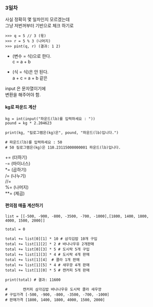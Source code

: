 ### 3일차 
사실 정확히 몇 일차인지 모르겠는데  
그냥 저번꺼부터 기반으로 체크 하기로  
```
>>> q = 5 // 3 (몫)  
>>> r = 5 % 3 (나머지)  
>>> pint(q, r) (결과: 1 2)  
```
- (변수 = 식)으로 한다.  
c = a + b  
  
- (식 = 식)은 안 된다.  
a + c = a + b 같은  
  
input 은 문자열이기에  
변환을 해주어야 함.  
  
#### kg로 파운드 계산 
```
kg = int(input("파운드(lb)를 입력하세요 : ")) 
pound = kg * 2.204623 

print(kg, "킬로그램은(kg)은", pound, "파운드(lb)입니다.")

# 파운드(lb)를 입력하세요 : 50
# 50 킬로그램은(kg)은 110.23115000000001 파운드(lb)입니다.
```
  
+= (더하기)  
-= (마이너스)  
*= (곱하기)  
/= (나누기)  
//=  
%= (나머지)  
**= (제곱)  
  
#### 편의점 매출 계산하기 
```
list = [[-500, -900, -800, -3500, -700, -1000],[1800, 1400, 1800, 4000, 1500, 2000]]

total = 0 

total += list[0][1] * 10 # 삼각김밥 10개 구입
total += list[1][2] * 2 # 바나나우유 2개판매 
total += list[0][3] * 5 # 도시락 5개 구입 
total += list[1][3] * 4 # 도시락 4개 판매 
total += list[1][4]  # 콜라 1개 판매 
total += list[1][5] * 4 # 새우깡 4개 판매 
total += list[1][0] * 5 # 캔커피 5개 판매 

print(total) # 결과: 11600 

#       캔커피 삼각김밥 바나나우유 도시락 콜라 새우깡  
# 구입가격 [-500, -900, -800, -3500, -700, -1000]
# 판매가격 [1800, 1400, 1800, 4000, 1500, 2000]
```



